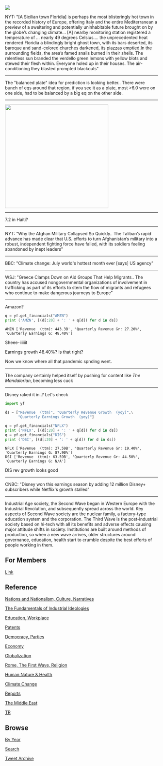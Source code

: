 
<img src="https://drive.google.com/uc?export=view&id=1B2wf9R7AMH1d7Vw6e2mucLbIQ5NSjir7"/>


NYT: "[A Sicilian town Floridia] is perhaps the most blisteringly hot
town in the recorded history of Europe, offering Italy and the entire
Mediterranean a preview of a sweltering and potentially uninhabitable
future brought on by the globe’s changing climate... [A] nearby
monitoring station registered a temperature of ... nearly 49 degrees
Celsius....  the unprecedented heat rendered Floridia a blindingly
bright ghost town, with its bars deserted, its baroque and
sand-colored churches darkened, its piazzas emptied.In the surrounding
fields, the area’s famed snails burned in their shells. The relentless
sun branded the verdello green lemons with yellow blots and stewed
their flesh within. Everyone holed up in their houses. The
air-conditioning they blasted prompted blackouts"

---


The "balanced plate" idea for prediction is looking better.. There
were bunch of eqs around that region, if you see it as a plate, most >6.0
were on one side, had to be balanced by a big eq on the other side.

---

<img width="340" src="https://pbs.twimg.com/media/E8weTFtXEAA11rZ?format=jpg&name=small"/>

---

7.2 in Haiti?

---

NYT: "Why the Afghan Military Collapsed So Quickly.. The Taliban’s
rapid advance has made clear that U.S. efforts to turn Afghanistan’s
military into a robust, independent fighting force have failed, with
its soldiers feeling abandoned by inept leaders"

---

BBC: "Climate change: July world's hottest month ever [says] US agency"

---

WSJ: "Greece Clamps Down on Aid Groups That Help Migrants.. The
country has accused nongovernmental organizations of involvement in
trafficking as part of its efforts to stem the flow of migrants and
refugees who continue to make dangerous journeys to Europe"

---

Amazon?

```python
q = yf.get_financials("AMZN")
print ('AMZN', [(d[:20] + ': ' + q[d]) for d in ds])
```

```text
AMZN ['Revenue  (ttm): 443.3B', 'Quarterly Revenue Gr: 27.20%', 'Quarterly Earnings G: 48.40%']
```

Sheee-iiiiiit

Earnings growth 48.40%? Is that right?

Now we know where all that pandemic spnding went.

---

The company certainly helped itself by pushing for content like *The
Mandalorian*, becoming less cuck

---

Disney raked it in..? Let's check


```python
import yf

ds = ["Revenue  (ttm)", "Quarterly Revenue Growth  (yoy)",\
      "Quarterly Earnings Growth  (yoy)"]
      
q = yf.get_financials("NFLX")
print ('NFLX', [(d[:20] + ': ' + q[d]) for d in ds])
q = yf.get_financials("DIS")
print ('DSI', [(d[:20] + ': ' + q[d]) for d in ds])
```

```text
NFLX ['Revenue  (ttm): 27.59B', 'Quarterly Revenue Gr: 19.40%', 'Quarterly Earnings G: 87.90%']
DSI ['Revenue  (ttm): 63.59B', 'Quarterly Revenue Gr: 44.50%', 'Quarterly Earnings G: N/A']
```

DIS rev growth looks good

---

CNBC: "Disney won this earnings season by adding 12 million Disney+
subscribers while Netflix's growth stalled"

---

Industrial Age society, the Second Wave began in Western Europe with
the Industrial Revolution, and subsequently spread across the
world. Key aspects of Second Wave society are the nuclear family, a
factory-type education system and the corporation. The Third Wave is
the post-industrial society based on hi-tech with all its benefits and
adverse effects causing major attitude shifts in society. Institutions
are built around methods of production, so when a new wave arrives,
older structures around governance, education, health start to crumble
despite the best efforts of people working in them.

## For Members

[Link](https://thirdwave-members.herokuapp.com)

## Reference

[Nations and Nationalism, Culture, Narratives](/2013/02/nations-and-nationalism.md)

[The Fundamentals of Industrial Ideologies](/2011/04/fundamentals-of-industrial-ideologies.md)

[Education, Workplace](2017/09/education-workplace.md)

[Patents](/2018/09/patents.md)

[Democracy, Parties](/2016/11/democracy.md)

[Economy](/2018/05/economy.md)

[Globalization](/2018/09/globalization.md)

[Rome, The First Wave, Religion](/2017/12/rome.md)

[Human Nature & Health](/2020/07/human-nature.md)

[Climate Change](/2018/12/climate.md)

[Reports](/2019/05/reports.md)

[The Middle East](/2019/07/middleeast.md)

[TR](../tr)

## Browse

[By Year](years.md)

[Search](search.html)

[Tweet Archive](/tweets/README.md)



